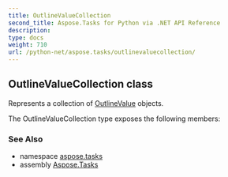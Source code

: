 ```yaml
---
title: OutlineValueCollection
second_title: Aspose.Tasks for Python via .NET API Reference
description: 
type: docs
weight: 710
url: /python-net/aspose.tasks/outlinevaluecollection/
---
```


## OutlineValueCollection class

Represents a collection of [OutlineValue](/tasks/python-net/aspose.tasks/outlinevalue/) objects.

The OutlineValueCollection type exposes the following members:

### See Also

* namespace [aspose.tasks](/tasks/python-net/aspose.tasks/)
* assembly [Aspose.Tasks](/tasks/python-net/)

